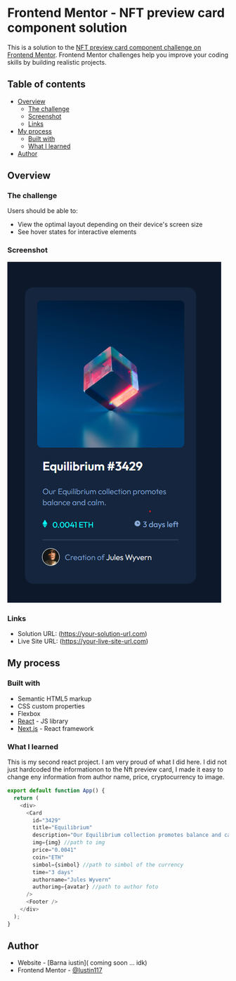 # Frontend Mentor - NFT preview card component solution

This is a solution to the [NFT preview card component challenge on Frontend Mentor](https://www.frontendmentor.io/challenges/nft-preview-card-component-SbdUL_w0U). Frontend Mentor challenges help you improve your coding skills by building realistic projects.

## Table of contents

- [Overview](#overview)
  - [The challenge](#the-challenge)
  - [Screenshot](#screenshot)
  - [Links](#links)
- [My process](#my-process)
  - [Built with](#built-with)
  - [What I learned](#what-i-learned)
- [Author](#author)

## Overview

### The challenge

Users should be able to:

- View the optimal layout depending on their device's screen size
- See hover states for interactive elements

### Screenshot

![](./src/images/Screenshot.png)

### Links

- Solution URL: (https://your-solution-url.com)
- Live Site URL: (https://your-live-site-url.com)

## My process

### Built with

- Semantic HTML5 markup
- CSS custom properties
- Flexbox
- [React](https://reactjs.org/) - JS library
- [Next.js](https://nextjs.org/) - React framework

### What I learned

This is my second react project. I am very proud of what I did here. I did not just hardcoded the informationon to the Nft preview card, I made it easy to change eny information from author name, price, cryptocurrency to image.

```js
export default function App() {
  return (
    <div>
      <Card
        id="3429"
        title="Equilibrium"
        description="Our Equilibrium collection promotes balance and calm."
        img={img} //path to img
        price="0.0041"
        coin="ETH"
        simbol={simbol} //path to simbol of the currency
        time="3 days"
        authorname="Jules Wyvern"
        authorimg={avatar} //path to author foto
      />
      <Footer />
    </div>
  );
}
```

## Author

- Website - [Barna iustin]( coming soon ... idk)
- Frontend Mentor - [@Iustin117](https://www.frontendmentor.io/profile/Iustin117)
